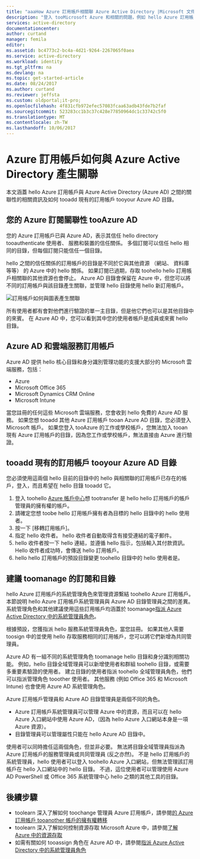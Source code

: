 ```yaml
---
title: "aaaHow Azure 訂用帳戶相關聯 Azure Active Directory |Microsoft 文件"
description: "登入 tooMicrosoft Azure 和相關的問題，例如 hello Azure 訂用帳戶與 Azure Active Directory 之間的關聯性。"
services: active-directory
documentationcenter: 
author: curtand
manager: femila
editor: 
ms.assetid: bc4773c2-bc4a-4d21-9264-2267065f0aea
ms.service: active-directory
ms.workload: identity
ms.tgt_pltfrm: na
ms.devlang: na
ms.topic: get-started-article
ms.date: 08/24/2017
ms.author: curtand
ms.reviewer: jeffsta
ms.custom: oldportal;it-pro;
ms.openlocfilehash: 4f831cfb972efec57083fcaa63adb43fde7b2faf
ms.sourcegitcommit: 523283cc1b3c37c428e77850964dc1c33742c5f0
ms.translationtype: MT
ms.contentlocale: zh-TW
ms.lasthandoff: 10/06/2017
---
```

# <a name="how-azure-subscriptions-are-associated-with-azure-active-directory"></a>Azure 訂用帳戶如何與 Azure Active Directory 產生關聯
本文涵蓋 hello Azure 訂用帳戶與 Azure Active Directory (Azure AD) 之間的關聯性的相關資訊及如何 tooadd 現有的訂用帳戶 tooyour Azure AD 目錄。

## <a name="your-azure-subscriptions-relationship-tooazure-ad"></a>您的 Azure 訂閱關聯性 tooAzure AD
您的 Azure 訂用帳戶已與 Azure AD，表示其信任 hello directory tooauthenticate 使用者、 服務和裝置的信任關係。 多個訂閱可以信任 hello 相同的目錄，但每個訂閱只能信任一個目錄。 

hello 之間的信任關係的訂用帳戶的目錄是不同於它與其他資源 （網站、 資料庫等等） 的 Azure 中的 hello 關係。 如果訂閱已過期，存取 toohello hello 訂用帳戶相關聯的其他資源也會停止。 Azure AD 目錄會保留在 Azure 中，但您可以將不同的訂用帳戶與該目錄產生關聯，並管理 hello 目錄使用 hello 新訂用帳戶。

![訂用帳戶如何與圖表產生關聯](./media/active-directory-how-subscriptions-associated-directory/WAAD_OrgAccountSubscription.png)

所有使用者都有會對他們進行驗證的單一主目錄，但是他它們也可以是其他目錄中的來賓。 在 Azure AD 中，您可以看到其中您的使用者帳戶是成員或來賓 hello 目錄。

## <a name="azure-ad-and-cloud-service-subscriptions"></a>Azure AD 和雲端服務訂用帳戶
Azure AD 提供 hello 核心目錄和身分識別管理功能的支援大部分的 Microsoft 雲端服務，包括：

* Azure
* Microsoft Office 365
* Microsoft Dynamics CRM Online
* Microsoft Intune

當您註冊的任何這些 Microsoft 雲端服務，您會收到 hello 免費的 Azure AD 服務。 如果您想 tooadd 其他 Azure 訂用帳戶 tooan Azure AD 目錄，您必須登入 Microsoft 帳戶。 如果您登入 tooAzure 的工作或學校帳戶，您無法加入 tooan 現有 Azure 訂用帳戶的目錄，因為您工作或學校帳戶，無法直接由 Azure 進行驗證。 

## <a name="tooadd-an-existing-subscription-tooyour-azure-ad-directory"></a>tooadd 現有的訂用帳戶 tooyour Azure AD 目錄
您必須使用這兩個 hello 目前的目錄中的 hello 與相關聯的訂用帳戶已存在的帳戶，登入，而且希望在 hello 目錄 tooadd 它。 

1. 登入 toohello [Azure 帳戶中心](https://account.windowsazure.com/Home/Index)想 tootransfer 是 hello hello 訂用帳戶的帳戶管理員的擁有權的帳戶。
2. 請確定您想 toobe hello 訂用帳戶擁有者為目標的 hello 目錄中的 hello 使用者。
3. 按一下 [移轉訂用帳戶]。
4. 指定 hello 收件者。 hello 收件者自動取得含有接受連結的電子郵件。
5. hello 收件者按一下 hello 連結，並遵循 hello 指示，包括輸入其付款資訊。 Hello 收件者成功時，會傳送 hello 訂用帳戶。 
6. hello hello 訂用帳戶的預設目錄變更 toohello 目錄中的 hello 使用者是。


## <a name="suggestions-toomanage-both-a-subscription-and-a-directory"></a>建議 toomanage 的訂閱和目錄
hello Azure 訂用帳戶的系統管理角色來管理資源繫結 toohello Azure 訂用帳戶。 本節說明 hello Azure 訂用帳戶系統管理員與 Azure AD 目錄管理員之間的差異。 系統管理角色和其他建議使用這些訂用帳戶均涵蓋於 toomanage[指派 Azure Active Directory 中的系統管理員角色](active-directory-assign-admin-roles.md)。

根據預設，您獲指派 hello 服務系統管理員角色，當您註冊。 如果其他人需要 toosign 中的並使用 hello 存取服務相同的訂用帳戶，您可以將它們新增為共同管理員。 

Azure AD 有一組不同的系統管理角色 toomanage hello 目錄和身分識別相關功能。 例如，hello 目錄全域管理員可以新增使用者和群組 toohello 目錄，或需要多重要素驗證的使用者。 建立目錄的使用者指派 toohello 全域管理員角色，他們可以指派管理角色 tooother 使用者。 其他服務 (例如 Office 365 和 Microsoft Intune) 也會使用 Azure AD 系統管理角色。 

Azure 訂用帳戶管理員和 Azure AD 目錄管理員是兩個不同的角色。 
* Azure 訂用帳戶系統管理員可以管理 Azure 中的資源，而且可以在 hello Azure 入口網站中使用 Azure AD，（因為 hello Azure 入口網站本身是一項 Azure 資源）。 
* 目錄管理員可以管理屬性只能在 hello Azure AD 目錄中。

使用者可以同時擔任這兩個角色，但並非必要。 無法將目錄全域管理員指派為 Azure 訂用帳戶的服務管理員或共同管理員 (反之亦然)。 不是 hello 訂用帳戶的系統管理員，hello 使用者可以登入 toohello Azure 入口網站，但無法管理該訂用帳戶在 hello 入口網站中的 hello 目錄。 不過，這位使用者可以管理使用 Azure AD PowerShell 或 Office 365 系統管理中心 hello 之類的其他工具的目錄。

## <a name="next-steps"></a>後續步驟
* toolearn 深入了解如何 toochange 管理員 Azure 訂用帳戶，請參閱[的 Azure 訂用帳戶 tooanother 帳戶的擁有權轉移](../billing/billing-subscription-transfer.md)
* toolearn 深入了解如何控制資源存取 Microsoft Azure 中，請參閱[了解 Azure 中的資源存取](active-directory-understanding-resource-access.md)
* 如需有關如何 tooassign 角色在 Azure AD 中，請參閱[指派 Azure Active Directory 中的系統管理員角色](active-directory-assign-admin-roles-azure-portal.md)

<!--Image references-->
[1]: ./media/active-directory-how-subscriptions-associated-directory/WAAD_PassThruAuth.png
[2]: ./media/active-directory-how-subscriptions-associated-directory/WAAD_OrgAccountSubscription.png
[3]: ./media/active-directory-how-subscriptions-associated-directory/WAAD_SignInDisambiguation.PNG
